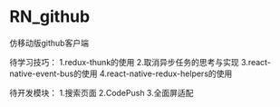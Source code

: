 # RN_github
仿移动版github客户端

待学习技巧：
    1.redux-thunk的使用
    2.取消异步任务的思考与实现
    3.react-native-event-bus的使用
    4.react-native-redux-helpers的使用

待开发模块：
    1.搜索页面
    2.CodePush
    3.全面屏适配
